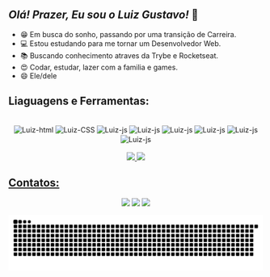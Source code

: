 ## *Olá! Prazer, Eu sou o Luiz Gustavo!* 👋

- 😁 Em busca do sonho, passando por uma transição de Carreira.
- 💻 Estou estudando para me tornar um Desenvolvedor Web.
- 📚 Buscando conhecimento atraves da Trybe e Rocketseat.
- 😍 Codar, estudar, lazer com a familia e games.
- 😄 Ele/dele

## Liaguagens e Ferramentas:
<div align="center" ><br>
  <img align="center" alt="Luiz-html" src="https://img.shields.io/badge/HTML5-E34F26?style=for-the-badge&logo=html5&logoColor=white">
  <img align="center" alt="Luiz-CSS" src="https://img.shields.io/badge/CSS3-1572B6?style=for-the-badge&logo=css3&logoColor=white">
  <img align="center" alt="Luiz-js"  src="https://img.shields.io/badge/JavaScript-F7DF1E?style=for-the-badge&logo=javascript&logoColor=black">
  <img align="center" alt="Luiz-js"  src="https://img.shields.io/badge/TypeScript-007ACC?style=for-the-badge&logo=typescript&logoColor=white">
  <img align="center" alt="Luiz-js"  src="https://img.shields.io/badge/React-20232A?style=for-the-badge&logo=react&logoColor=61DAFB">
  <img align="center" alt="Luiz-js"  src="https://img.shields.io/badge/Bootstrap-563D7C?style=for-the-badge&logo=bootstrap&logoColor=white">
  <img align="center" alt="Luiz-js"  src="https://img.shields.io/badge/Redux-593D88?style=for-the-badge&logo=redux&logoColor=white">
  <img align="center" alt="Luiz-js"  src="https://img.shields.io/badge/Jest-C21325?style=for-the-badge&logo=jest&logoColor=white">
</div>

<br>
 <div align="center">
  <a href="https://github.com/luizsmatos">
  <img height="180em" src="https://github-readme-stats.vercel.app/api?username=luizsmatos&show_icons=true&theme=dracula&include_all_commits=true"/>
  <img height="180em" src="https://github-readme-stats.vercel.app/api/top-langs/?username=luizsmatos&layout=compact&card_width=240&langs_count=7&theme=dracula"/>
</div>
 
## Contatos:
  <div align="center" > 
    
  <a href="https://instagram.com/luizsmatos" target="_blank"><img src="https://img.shields.io/badge/-Instagram-%23E4405F?style=for-the-badge&logo=instagram&logoColor=white" target="_blank"></a>
  <a href = "mailto:contatoluizsmatos@gmail.com"><img src="https://img.shields.io/badge/Gmail-D14836?style=for-the-badge&logo=gmail&logoColor=white" target="_blank"></a>
  <a href="https://www.linkedin.com/in/luizsmatos" target="_blank"><img src="https://img.shields.io/badge/-LinkedIn-%230077B5?style=for-the-badge&logo=linkedin&logoColor=white" target="_blank"></a> 
    
 </div>
 
  ![Snake animation](https://github.com/luizsmatos/luizsmatos/blob/output/github-contribution-grid-snake.svg)
